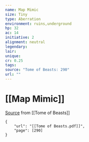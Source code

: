 ```yaml
---
name: Map Mimic
size: Tiny
type: Aberration
environment: ruins,underground
hp: 32
ac: 14
initiative: 2
alignment: neutral
legendary: 
lair: 
unique: 
cr: 0.25
tags: 
source: "Tome of Beasts: 290"
url: ""
---
```

# [[Map Mimic]]

[Source](zotero://open-pdf/library/items/ULEQWHJM?page=290) from [[Tome of Beasts]]

```pdf
{
	"url": "[[Tome of Beasts.pdf]]",
	"page": [290]
}
```

